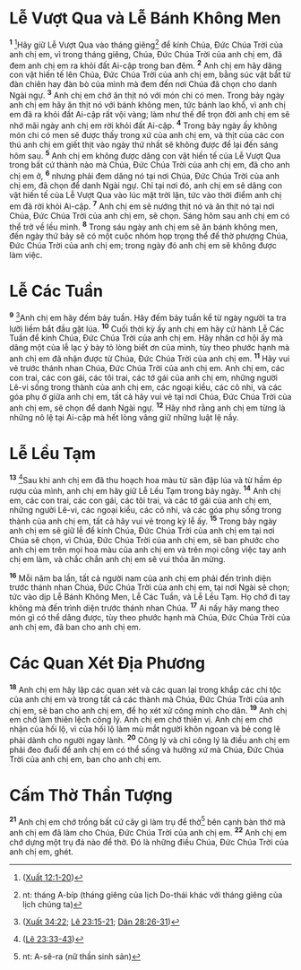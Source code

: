 # Lễ Vượt Qua và Lễ Bánh Không Men
<sup><b>1</b></sup> [^1*]Hãy giữ Lễ Vượt Qua vào tháng giêng[^1] để kính Chúa, Ðức Chúa Trời của anh chị em, vì trong tháng giêng, Chúa, Ðức Chúa Trời của anh chị em, đã đem anh chị em ra khỏi đất Ai-cập trong ban đêm. <sup><b>2</b></sup> Anh chị em hãy dâng con vật hiến tế lên Chúa, Ðức Chúa Trời của anh chị em, bằng súc vật bắt từ đàn chiên hay đàn bò của mình mà đem đến nơi Chúa đã chọn cho danh Ngài ngự. <sup><b>3</b></sup> Anh chị em chớ ăn thịt nó với món chi có men. Trong bảy ngày anh chị em hãy ăn thịt nó với bánh không men, tức bánh lao khổ, vì anh chị em đã ra khỏi đất Ai-cập rất vội vàng; làm như thế để trọn đời anh chị em sẽ nhớ mãi ngày anh chị em rời khỏi đất Ai-cập. <sup><b>4</b></sup> Trong bảy ngày ấy không món chi có men sẽ được thấy trong xứ của anh chị em, và thịt của các con thú anh chị em giết thịt vào ngày thứ nhất sẽ không được để lại đến sáng hôm sau. <sup><b>5</b></sup> Anh chị em không được dâng con vật hiến tế của Lễ Vượt Qua trong bất cứ thành nào mà Chúa, Ðức Chúa Trời của anh chị em, đã cho anh chị em ở, <sup><b>6</b></sup> nhưng phải đem dâng nó tại nơi Chúa, Ðức Chúa Trời của anh chị em, đã chọn để danh Ngài ngự. Chỉ tại nơi đó, anh chị em sẽ dâng con vật hiến tế của Lễ Vượt Qua vào lúc mặt trời lặn, tức vào thời điểm anh chị em đã rời khỏi Ai-cập. <sup><b>7</b></sup> Anh chị em sẽ nướng thịt nó và ăn thịt nó tại nơi Chúa, Ðức Chúa Trời của anh chị em, sẽ chọn. Sáng hôm sau anh chị em có thể trở về lều mình. <sup><b>8</b></sup> Trong sáu ngày anh chị em sẽ ăn bánh không men, đến ngày thứ bảy sẽ có một cuộc nhóm họp trọng thể để thờ phượng Chúa, Ðức Chúa Trời của anh chị em; trong ngày đó anh chị em sẽ không được làm việc.


# Lễ Các Tuần
<sup><b>9</b></sup> [^2*]Anh chị em hãy đếm bảy tuần. Hãy đếm bảy tuần kể từ ngày người ta tra lưỡi liềm bắt đầu gặt lúa. <sup><b>10</b></sup> Cuối thời kỳ ấy anh chị em hãy cử hành Lễ Các Tuần để kính Chúa, Ðức Chúa Trời của anh chị em. Hãy nhân cơ hội ấy mà dâng một của lễ lạc ý bày tỏ lòng biết ơn của mình, tùy theo phước hạnh mà anh chị em đã nhận được từ Chúa, Ðức Chúa Trời của anh chị em. <sup><b>11</b></sup> Hãy vui vẻ trước thánh nhan Chúa, Ðức Chúa Trời của anh chị em. Anh chị em, các con trai, các con gái, các tôi trai, các tớ gái của anh chị em, những người Lê-vi sống trong thành của anh chị em, các ngoại kiều, các cô nhi, và các góa phụ ở giữa anh chị em, tất cả hãy vui vẻ tại nơi Chúa, Ðức Chúa Trời của anh chị em, sẽ chọn để danh Ngài ngự. <sup><b>12</b></sup> Hãy nhớ rằng anh chị em từng là những nô lệ tại Ai-cập mà hết lòng vâng giữ những luật lệ nầy.


# Lễ Lều Tạm
<sup><b>13</b></sup> [^3*]Sau khi anh chị em đã thu hoạch hoa màu từ sân đập lúa và từ hầm ép rượu của mình, anh chị em hãy giữ Lễ Lều Tạm trong bảy ngày. <sup><b>14</b></sup> Anh chị em, các con trai, các con gái, các tôi trai, và các tớ gái của anh chị em, những người Lê-vi, các ngoại kiều, các cô nhi, và các góa phụ sống trong thành của anh chị em, tất cả hãy vui vẻ trong kỳ lễ ấy. <sup><b>15</b></sup> Trong bảy ngày anh chị em sẽ giữ lễ để kính Chúa, Ðức Chúa Trời của anh chị em tại nơi Chúa sẽ chọn, vì Chúa, Ðức Chúa Trời của anh chị em, sẽ ban phước cho anh chị em trên mọi hoa màu của anh chị em và trên mọi công việc tay anh chị em làm, và chắc chắn anh chị em sẽ vui thỏa ăn mừng.

<sup><b>16</b></sup> Mỗi năm ba lần, tất cả người nam của anh chị em phải đến trình diện trước thánh nhan Chúa, Ðức Chúa Trời của anh chị em, tại nơi Ngài sẽ chọn; tức vào dịp Lễ Bánh Không Men, Lễ Các Tuần, và Lễ Lều Tạm. Họ chớ đi tay không mà đến trình diện trước thánh nhan Chúa. <sup><b>17</b></sup> Ai nấy hãy mang theo món gì có thể dâng được, tùy theo phước hạnh mà Chúa, Ðức Chúa Trời của anh chị em, đã ban cho anh chị em.


# Các Quan Xét Ðịa Phương
<sup><b>18</b></sup> Anh chị em hãy lập các quan xét và các quan lại trong khắp các chi tộc của anh chị em và trong tất cả các thành mà Chúa, Ðức Chúa Trời của anh chị em, sẽ ban cho anh chị em, để họ xét xử công minh cho dân. <sup><b>19</b></sup> Anh chị em chớ làm thiên lệch công lý. Anh chị em chớ thiên vị. Anh chị em chớ nhận của hối lộ, vì của hối lộ làm mù mắt người khôn ngoan và bẻ cong lẽ phải dành cho người ngay lành. <sup><b>20</b></sup> Công lý và chỉ công lý là điều anh chị em phải đeo đuổi để anh chị em có thể sống và hưởng xứ mà Chúa, Ðức Chúa Trời của anh chị em, ban cho anh chị em.


# Cấm Thờ Thần Tượng
<sup><b>21</b></sup> Anh chị em chớ trồng bất cứ cây gì làm trụ để thờ[^2] bên cạnh bàn thờ mà anh chị em đã làm cho Chúa, Ðức Chúa Trời của anh chị em. <sup><b>22</b></sup> Anh chị em chớ dựng một trụ đá nào để thờ. Ðó là những điều Chúa, Ðức Chúa Trời của anh chị em, ghét.

[^1]: nt: tháng A-bíp (tháng giêng của lịch Do-thái khác với tháng giêng của lịch chúng ta)
[^2]: nt: A-sê-ra (nữ thần sinh sản)
[^1*]: ([Xuất 12:1-20](/passage/?search=Exod.12.1-Exod.12.20\&version=BD2011))
[^2*]: ([Xuất 34:22](/passage/?search=Exod.34.22\&version=BD2011); [Lê 23:15-21](/passage/?search=Lev.23.15-Lev.23.21\&version=BD2011); [Dân 28:26-31](/passage/?search=Num.28.26-Num.28.31\&version=BD2011))
[^3*]: ([Lê 23:33-43](/passage/?search=Lev.23.33-Lev.23.43\&version=BD2011))